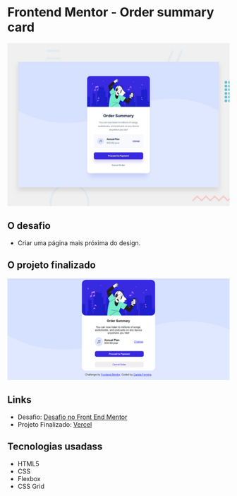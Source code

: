 # Frontend Mentor - Order summary card

![Design preview for the Order summary card coding challenge](./design/desktop-preview.jpg)


## O desafio

- Criar uma página mais próxima do design. 

## O projeto finalizado 
![Design](./design-projeto.png)

## Links 

- Desafio: [Desafio no Front End Mentor](https://www.frontendmentor.io/challenges/order-summary-component-QlPmajDUj/hub/order-summary-component-4S4gdYY4M)
- Projeto Finalizado: [Vercel](https://order-summary-component-ochre-psi.vercel.app/)


## Tecnologias usadass

- HTML5
- CSS
- Flexbox
- CSS Grid
